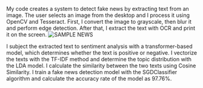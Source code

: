 My code creates a system to detect fake news by extracting text from an image. The user selects an image from the desktop and I process it using OpenCV and Tesseract. First, I convert the image to grayscale, then blur it and perform edge detection. After that, I extract the text with OCR and print it on the screen.
![SAMPLE NEWS](https://github.com/user-attachments/assets/018382d5-2097-415a-9580-c8fcd963732d)


I subject the extracted text to sentiment analysis with a transformer-based model, which determines whether the text is positive or negative. I vectorize the texts with the TF-IDF method and determine the topic distribution with the LDA model. I calculate the similarity between the two texts using Cosine Similarity. I train a fake news detection model with the SGDClassifier algorithm and calculate the accuracy rate of the model as 97.76%.
